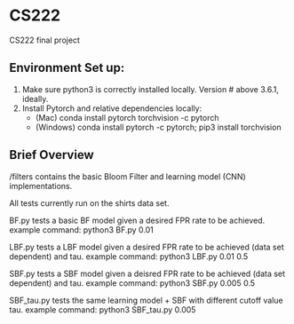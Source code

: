 # CS222
CS222 final project

## Environment Set up:
1. Make sure python3 is correctly installed locally. Version # above 3.6.1, ideally.
2. Install Pytorch and relative dependencies locally:
	- (Mac) conda install pytorch torchvision -c pytorch
	- (Windows) conda install pytorch -c pytorch; pip3 install torchvision

## Brief Overview
/filters contains the basic Bloom Filter and learning model (CNN) implementations.

All tests currently run on the shirts data set.

BF.py tests a basic BF model given a desired FPR rate to be achieved.
example command: python3 BF.py 0.01

LBF.py tests a LBF model given a desired FPR rate to be achieved (data set dependent) and tau. 
example command: python3 LBF.py 0.01 0.5

SBF.py tests a SBF model given a deisred FPR rate to be achieved (data set dependent) and tau.
example command: python3 SBF.py 0.005 0.5

SBF_tau.py tests the same learning model + SBF with different cutoff value tau.
example command: python3 SBF_tau.py 0.005